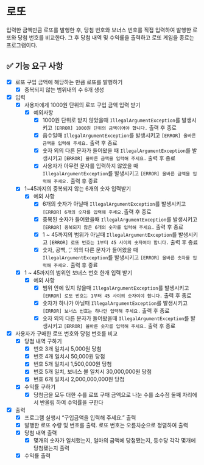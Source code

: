 # 로또
입력한 금액만큼 로또를 발행한 후, 당첨 번호와 보너스 번호를 직접 입력하여 발행한 로또와 당첨 번호를 비교한다. 그 후 당첨 내역 및 수익률을 출력하고 로또 게임을 종료는 프로그램이다.

## ✅ 기능 요구 사항

- [x]  로또 구입 금액에 해당하는 만큼 로또를 발행하기
    - [x]  중복되지 않는 범위내의 수 6개 생성
- [x]  입력
    - [x]  사용자에게 1000원 단위의 로또 구입 금액 입력 받기
        - [x]  예외사항
            - [x]  1000원 단위로 받지 않았을때 `IllegalArgumentException`를 발생시키고 `[ERROR] 1000원 단위의 금액이어야 합니다.` 출력 후 종료
            - [x]  음수일때 `IllegalArgumentException`를 발생시키고 `[ERROR] 올바른 금액을 입력해 주세요.` 출력 후 종료
            - [x]  숫자 외의 다른 문자가 들어왔을 때 `IllegalArgumentException`를 발생시키고 `[ERROR] 올바른 금액을 입력해 주세요.` 출력 후 종료
            - [x]  사용자가 아무런 문자를 입력하지 않았을 때 `IllegalArgumentException`를 발생시키고 `[ERROR] 올바른 금액을 입력해 주세요.` 출력 후 종료
    - [x]  1~45까지의 중복되지 않는 6개의 숫자 입력받기
        - [x]  예외 사항
            - [x]  6개의 숫자가 아닐때 `IllegalArgumentException`를 발생시키고 `[ERROR] 6개의 숫자를 입력해 주세요.`출력 후 종료
            - [x]  중복된 숫자가 들어왔을때 `IllegalArgumentException`를 발생시키고 `[ERROR] 중복되지 않은 6개의 숫자를 입력해 주세요.` 출력 후 종료
            - [x]  1 ~ 45까지의 범위가 아닐때 `IllegalArgumentException`를 발생시키고 `[ERROR] 로또 번호는 1부터 45 사이의 숫자여야 합니다.` 출력 후 종료
            - [x]  숫자, 공백, ‘,’ 외의 다른 문자가 들어왔을 때 `IllegalArgumentException`를 발생시키고 `[ERROR] 올바른 숫자를 입력해 주세요.` 출력 후 종료
    - [x]  1 ~ 45까지의 범위인 보너스 번호 한개 입력 받기
        - [x]  예외 사항
            - [x]  범위 안에 있지 않을때 `IllegalArgumentException`를 발생시키고 `[ERROR] 로또 번호는 1부터 45 사이의 숫자여야 합니다.` 출력 후 종료
            - [x]  숫자가 하나가 아닐때 `IllegalArgumentException`를 발생시키고 `[ERROR] 보너스 번호는 하나만 입력해 주세요.` 출력 후 종료
            - [x]  숫자 외의 다른 문자가 들어왔을때 `IllegalArgumentException`를 발생시키고 `[ERROR] 올바른 숫자를 입력해 주세요.` 출력 후 종료
- [x]  사용자가 구매한 로또 번호와 당첨 번호를 비교
    - [x]  당첨 내역 구하기
        - [x]  번호 3개 일치시 5,000원 당첨
        - [x]  번호 4개 일치시 50,000원 당첨
        - [x]  번호 5개 일치시 1,500,000원 당첨
        - [x]  번호 5개 일치, 보너스 볼 일치시 30,000,000원 당첨
        - [x]  번호 6개 일치시 2,000,000,000원 당첨
    - [x]  수익률 구하기
        - [x]  당첨금을 모두 더한 수를 로또 구매 금액으로 나눈 수를 소수점 둘째 자리에서 반올림 하여 수익률을 구한다
- [x]  출력
    - [x]  프로그램 실행시 “구입금액을 입력해 주세요.” 출력
    - [x]  발행한 로또 수량 및 번호를 출력. 로또 번호는 오름차순으로 정렬하여 출력
    - [x]  당첨 내역 출력
        - [x]  몇개의 숫자가 일치했는지, 얼마의 금액에 당첨됐는지, 등수당 각각 몇개에 당첨됐는지 출력
    - [x]  수익률 출력